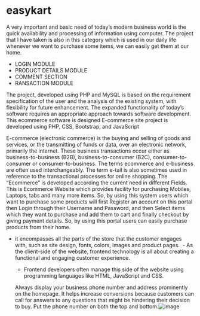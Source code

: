 # easykart
A very important and basic need of today’s modern business world
is the quick availability and processing of information using
computer. The project that I have taken is also in this category which
is used in our daily life whenever we want to purchase some items,
we can easily get them at our home.

- LOGIN MODULE
- PRODUCT DETAILS MODULE
- COMMENT SECTION
- RANSACTION MODULE

The project, developed using PHP and MySQL is based
on the requirement specification of the user and the
analysis of the existing system, with flexibility for future
enhancement. The expanded functionality of today’s
software requires an appropriate approach towards
software development. This ecommerce software is
designed E-commerce site project is developed using PHP,
CSS, Bootstrap, and JavaScript

E-commerce (electronic commerce) is the buying and selling of goods and services, or the transmitting of funds or data, over an electronic network, primarily the internet. These business transactions occur either as business-to-business (B2B), business-to-consumer (B2C), consumer-to-consumer or consumer-to-business. The terms ecommerce and e-business are often used interchangeably. The term e-tail is also sometimes used in reference to the transactional processes for online shopping. The “Ecommerce” is developed according the current need in different Fields. This is Ecommerce Website which provides facility for purchasing Mobiles, Laptops, tabs and many more items. So, by using this system users which want to purchase some products will first Register an account on this portal then Login through their Username and Password, and then Select items which they want to purchase and add them to cart and finally checkout by giving payment details. So, by using this portal users can easily purchase products from their home.

- it encompasses all the parts of the store that the customer engages with, such as site design, fonts, colors, images and product pages.
   - As the client-side of the website, frontend technology is all about creating a functional and engaging customer experience.
  - Frontend developers often manage this side of the website using programming languages like HTML, JavaScript and CSS.
 
  Always display your business phone number and address prominently on the homepage. It helps increase conversions because customers can call for answers to any questions that might be hindering their decision to buy. Put the phone number on both the top and bottom.![image](https://github.com/Sudhisudharsan/easykart/assets/131940797/cbcf7af0-652d-494f-be8c-80159913f6b3)
